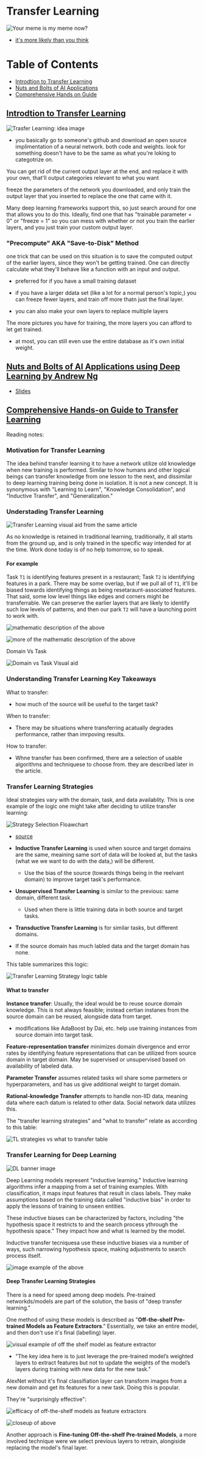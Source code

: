 # Transfer Learning

![Your meme is my meme now?](https://cdn.imgchest.com/files/345xcw8ne87.jpg)
* [it's more likely than you think](https://www.youtube.com/watch?v=FQM13HkEfBk&index=20&list=PLkDaE6sCZn6Gl29AoE31iwdVwSG-KnDzF)

# Table of Contents

- [Introdtion to Transfer Learning](#introdtion-to-transfer-learning)
- [Nuts and Bolts of AI Applications](#nuts-and-bolts-of-ai-applications-using-deep-learning-by-andrew-ng)
- [Comprehensive Hands on Guide](#comprehensive-hands-on-guide-to-transfer-learning)


## [Introdtion to Transfer Learning](https://www.youtube.com/watch?v=FQM13HkEfBk&list=PLkDaE6sCZn6Gl29AoE31iwdVwSG-KnDzF&index=20:)

![Trasfer Learning: idea image](https://miro.medium.com/v2/resize:fit:1400/format:webp/1*Ww3AMxZeoiB84GVSRBr4Bw.png)

* you basically go to someone's github and download an open source implimentation of a neural network. both code and weights. look for something doesn't have to be the same as what you're loking to categotrize on.

You can get rid of the current output layer at the end, and replace it with your own, that'll output categories relevant to what you want

freeze the parameters of the network you downloaded, and only train the output layer that you inserted to replace the one that came with it.

Many deep learning frameworks support this, so just search around for one that allows you to do this. Ideally, find one that has "trainable parameter = 0" or "freeze = 1" so you can mess with whether or not you train the earlier layers, and you just train your custom output layer.


### "Precompute" AKA "Save-to-Disk" Method
 one trick that can be used on this situation is to save the computed output of the earlier layers, since they won't be getting trained. One can directly calculate what they'll behave like a function with an input and output.

- preferred for if you have a small training dataset

- if you have a larger ddata set (like a lot for a normal person's topic,) you can freeze fewer layers, and train off more thatn just the final layer.
- you can also make your own layers to replace multiple layers

The more pictures you have for training, the more layers you can afford to let get trained.
- at most, you can still even use the entire database as it's own initial weight.


## [Nuts and Bolts of AI Applications using Deep Learning by Andrew Ng](https://youtu.be/wjqaz6m42wU)
* [Slides](https://media.nips.cc/Conferences/2016/Slides/6203-Slides.pdf)

## [Comprehensive Hands-on Guide to Transfer Learning](https://towardsdatascience.com/a-comprehensive-hands-on-guide-to-transfer-learning-with-real-world-applications-in-deep-learning-212bf3b2f27a)
 Reading notes:

### Motivation for Transfer Learning

The idea behind transfer learning it to have a network utilize old knowledge when new training is performed. Similar to how humans and other logical beings can transfer knowledge from one lesson to the next, and dissimilar to deep learning training being done in isolation. It is not a new concept. It is synonymous with "Learning to Learn", "Knowledge Consolidation", and "Inductive Transfer", and "Generalization."


### Understading Transfer Learning

![Transfer Learning visual aid from the same article](https://miro.medium.com/v2/resize:fit:1400/format:webp/1*9GTEzcO8KxxrfutmtsPs3Q.png)

As no knowledge is retained in traditional learning, traditionally, it all starts from the ground up, and is only trained in the specific way intended for at the time. Work done today is of no help tomorrow, so to speak.

#### For example

Task `T1` is identifying features present in a restaurant; Task `T2` is identifying features in a park. There may be some overlap, but if we pull all of `T1`, it'll be biased towards identifying things as being resetaraunt-associated features. That said, some low level things like edges and corners might be transferrable. We can preserve the earlier layers that are likely to identify such low levels of patterns, and then our park `T2` will have a launching point to work with.

![mathematic description of the above](https://miro.medium.com/v2/resize:fit:1100/format:webp/1*J5GsN8izqdRR4sdxt6mwEg.png)

![more of the mathematic description of the above](https://miro.medium.com/v2/resize:fit:2000/format:webp/1*KgkqmR18XoFUkzmy-UjjKw.png)

Domain Vs Task

![Domain vs Task Visual aid](https://miro.medium.com/v2/resize:fit:1100/format:webp/1*vE8VO6isG0fSVYzgci3DuQ.png)

### Understanding Transfer Learning Key Takeaways

What to transfer:
* how much of the source will be useful to the target task?

When to transfer:
* There may be situations where transferring acatually degrades performance, rather than imrpoving results.

How to transfer:
* Whne transfer has been confirmed, there are a selection of usable algorithms and techniquese to choose from. they are described later in the article.


### Transfer Learning Strategies

Ideal strategies vary with the domain, task, and data availablity. This is one example of the logic one might take after deciding to utilize transfer learning:

![Strategy Selection Floawchart](https://miro.medium.com/v2/resize:fit:1222/format:webp/1*mEHO0-LifV7MgwXSpY9wyQ.png)
* [source](https://www.cse.ust.hk/~qyang/Docs/2009/tkde_transfer_learning.pdf)

* **Inductive Transfer Learning** is used when source and target domains are the same, meaining same sort of data will be looked at, but the tasks (what we we want to do with the data,) will be different.
  * Use the bias of the source (towards things being in the reelvant domain) to improve target task's performance.

* **Unsupervised Transfer Learning** is similar to the previous: same domain, different task.
  * Used when there is little training data in both source and target tasks.
*  **Transductive Transfer Learning** is for similar tasks, but different domains.
*  If the source domain has much labled data and the target domain has none.

This table summarizes this logic:

![Transfer Learning Strategy logic table](https://miro.medium.com/v2/resize:fit:2000/format:webp/1*ZEJeJS06czdyPwov5EbCuQ.png)

#### What to transfer

**Instance transfer**: Usually, the ideal would be to reuse source domain knowledge. This is not always feasible; instead certian instanes from the source domain can be reused, alongside data from target.

* modifications like AdaBoost by Dai, etc. help use training instances from source domain into target task.

**Feature-representation transfer** minimizes domain divergence and error rates by identifying feature representations that can be utilized from source domain in target domain. May be supervised or unsupervised based on availability of labeled data.

**Parameter Transfer** assumes related tasks wil share some parmeters or hyperparameters, and has us give additional weight to target domain.

**Rational-knowledge Transfer** attempts to handle non-IID data, meaning data where each datum is related to other data. Social network data utilizes this.

The "transfer learning strategies" and "what to transfer" relate as according to this table:

![TL strategies vs what to transfer table](https://miro.medium.com/v2/resize:fit:1400/format:webp/1*xK81ohzG-tLRKVexowUvgw.png)

### Transfer Learning for Deep Learning

![DL banner image](https://miro.medium.com/v2/resize:fit:1400/format:webp/1*nMEcHwB18CTqfY0mTd-s1g.png)

Deep Learning models represent "inductive learning." Inductive learning algorithms infer a mapping from a set of training examples. With classification, it maps input features that result in class labels. They make assumptions based on the training data called "inductive bias" in order to apply the lessons of training to unseen entities.

These inductive biases can be characterized by factors, including "the hypothesis space it restricts to and the search process ythrough the hypothesis space." They impact how and what is learned by the model.


Inductive transfer tecniquesa use these inductive biases via a number of ways, such narrowing hypothesis space, making adjustments to search process itself.

![image example of the above](https://miro.medium.com/v2/resize:fit:1210/format:webp/1*yjBaWnApTg_4Mz1xrHBJZg.png)

#### Deep Transfer Learning Strategies

There is a need for speed among deep models. Pre-trained networkds/models are part of the solution, the basis of "deep transfer learning."

One method of using these models is described as "**Off-the-shelf Pre-trained Models as Feature Extractors**." Essentially, we take an entire model, and then don't use it's final (labelling) layer.

![visual example of off the shelf model as feature extractor](https://miro.medium.com/v2/resize:fit:1400/format:webp/1*qfQ3hmHLwApXZBN-A85r8g.png)

* "The key idea here is to just leverage the pre-trained model’s weighted layers to extract features but not to update the weights of the model’s layers during training with new data for the new task."

AlexNet without it's final classifiation layer can transform images from a new domain and get its features for a new task. Doing this is popular.

They're "surprisingly effective":

![efficacy of off-the-shelf models as feature extractors](https://miro.medium.com/v2/resize:fit:1400/format:webp/1*cdqFwsX3ol0WPfkqDEfKiA.png)

![closeup of above](https://miro.medium.com/v2/resize:fit:1400/format:webp/1*d__1oSbHOSEq6m4bFflE5g.png)

Another approach is **Fine-tuning Off-the-shelf Pre-trained Models**, a more involved technique were we select previous layers to retrain, alongiside replacing the model's final layer.